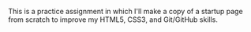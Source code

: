 This is a practice assignment in which I'll make a copy of a startup page from scratch to improve my HTML5, CSS3, and Git/GitHub skills.